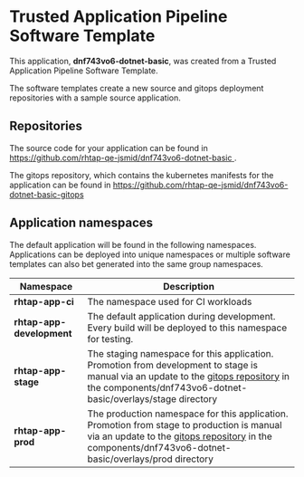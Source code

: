 # Trusted Application Pipeline Software Template

This application, **dnf743vo6-dotnet-basic**, was created from a Trusted Application Pipeline Software Template.

The software templates create a new source and gitops deployment repositories with a sample source application. 

## Repositories

The source code for your application can be found in [https://github.com/rhtap-qe-jsmid/dnf743vo6-dotnet-basic ](https://github.com/rhtap-qe-jsmid/dnf743vo6-dotnet-basic ).
 
The gitops repository, which contains the kubernetes manifests for the application can be found in 
[https://github.com/rhtap-qe-jsmid/dnf743vo6-dotnet-basic-gitops ](https://github.com/rhtap-qe-jsmid/dnf743vo6-dotnet-basic-gitops ) 

## Application namespaces 

The default application will be found in the following namespaces. Applications can be deployed into unique namespaces or multiple software templates can also bet generated into the same group namespaces.  

|  Namespace   |  Description   |  
| -------- | -------- |
| **rhtap-app-ci** | The namespace used for CI workloads |
| **rhtap-app-development** | The default application during development. Every build will be deployed to this namespace for testing. |
| **rhtap-app-stage** | The staging namespace for this application. Promotion from development to stage is manual via an update to the [gitops repository](https://github.com/rhtap-qe-jsmid/dnf743vo6-dotnet-basic-gitops ) in the components/dnf743vo6-dotnet-basic/overlays/stage directory |
| **rhtap-app-prod** | The production namespace for this application. Promotion from stage to production is manual via an update to the [gitops repository](https://github.com/rhtap-qe-jsmid/dnf743vo6-dotnet-basic-gitops ) in the components/dnf743vo6-dotnet-basic/overlays/prod directory |